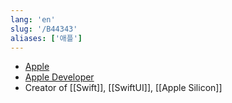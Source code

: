 ```yaml
---
lang: 'en'
slug: '/B44343'
aliases: ['애플']
---
```


- [Apple](https://apple.com)
- [Apple Developer](https://developer.apple.com)
- Creator of [[Swift]], [[SwiftUI]], [[Apple Silicon]]
